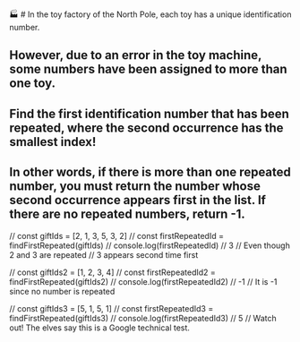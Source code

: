 🏭 # In the toy factory of the North Pole, each toy has a unique identification number.

## However, due to an error in the toy machine, some numbers have been assigned to more than one toy.

## Find the first identification number that has been repeated, where the second occurrence has the smallest index!

## In other words, if there is more than one repeated number, you must return the number whose second occurrence appears first in the list. If there are no repeated numbers, return -1.

// const giftIds = [2, 1, 3, 5, 3, 2]
// const firstRepeatedId = findFirstRepeated(giftIds)
// console.log(firstRepeatedId) // 3
// Even though 2 and 3 are repeated
// 3 appears second time first

// const giftIds2 = [1, 2, 3, 4]
// const firstRepeatedId2 = findFirstRepeated(giftIds2)
// console.log(firstRepeatedId2) // -1
// It is -1 since no number is repeated

// const giftIds3 = [5, 1, 5, 1]
// const firstRepeatedId3 = findFirstRepeated(giftIds3)
// console.log(firstRepeatedId3) // 5
// Watch out! The elves say this is a Google technical test.
